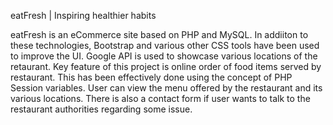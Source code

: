 eatFresh | Inspiring healthier habits

eatFresh is an eCommerce site based on PHP and MySQL. In addiiton to these technologies, Bootstrap
and various other CSS tools have been used to improve the UI. Google API is used to showcase various
locations of the retaurant. Key feature of this project is online order of food items served by
restaurant. This has been effectively done using the concept of PHP Session variables. User can view
the menu offered by the restaurant and its various locations. There is also a contact form if user
wants to talk to the restaurant authorities regarding some issue.